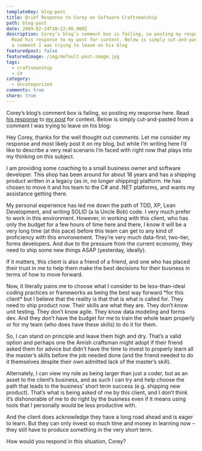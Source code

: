 ```yaml
---
templateKey: blog-post
title: Brief Response to Corey on Software Craftsmanship
path: blog-post
date: 2009-02-24T10:22:00.000Z
description: Corey’s blog’s comment box is failing, so posting my response here.
  Read his response to my post for context. Below is simply cut-and-pasted from
  a comment I was trying to leave on his blog
featuredpost: false
featuredimage: /img/default-post-image.jpg
tags:
  - craftsmanship
  - C#
category:
  - Uncategorized
comments: true
share: true
---
```

Corey’s blog’s comment box is failing, so posting my response here. Read [his response](http://programmingtour.blogspot.com/2009/02/re-software-craftsmanship-dogma-and.html) to [my post](http://stevesmithblog.com/blog/craftsmanship-quality-dogma-and-pragmatism) for context. Below is simply cut-and-pasted from a comment I was trying to leave on his blog:

Hey Corey, thanks for the well thought out comments. Let me consider my response and most likely post it on my blog, but while I’m writing here I’d like to describe a very real scenario I’m faced with right now that plays into my thinking on this subject.

I am providing some coaching to a small business owner and software developer. This shop has been around for about 18 years and has a shipping product written in a legacy (as in, no longer shipping) platform. He has chosen to move it and his team to the C# and .NET platforms, and wants my assistance getting there.

My personal experience has led me down the path of TDD, XP, Lean Development, and writing SOLID (a la Uncle Bob) code. I very much prefer to work in this environment. However, in working with this client, who has only the budget for a few hours of time here and there, I know it will be a very long time (at this pace) before this team can get to any kind of proficiency with this environement. They’re very much data-first, two-tier, forms developers. And due to the pressure from the current economy, they need to ship some new things ASAP (yesterday, ideally).

If it matters, this client is also a friend of a friend, and one who has placed their trust in me to help them make the best decisions for their business in terms of how to move forward.

Now, it literally pains me to choose what I consider to be less-than-ideal coding practices or frameworks as being the best way forward \*for this client\* but I believe that the reality is that that is what is called for. They need to ship product now. Their skills are what they are. They don’t know unit testing. They don’t know agile. They know data modeling and forms dev. And they don’t have the budget for me to train the whole team properly or for my team (who does have these skills) to do it for them.

So, I can stand on principle and leave them high and dry. That’s a valid option and perhaps one the Amish craftsman might adopt if their friend asked them for advice but didn’t have the time to invest to properly learn all the master’s skills before the job needed done (and the friend needed to do it themselves despite their own admitted lack of the master’s skill).

Alternately, I can view my role as being larger than just a coder, but as an asset to the client’s business, and as such I can try and help choose the path that leads to the business’ short term success (e.g. shipping new product). That’s what is being asked of me by this client, and I don’t think it’s dishonorable of me to do right by the business even if it means using tools that I personally would be less productive with.

And the client does acknowledge they have a long road ahead and is eager to learn. But they can only invest so much time and money in learning now – they still have to produce something in the very short term.

How would you respond in this situation, Corey?